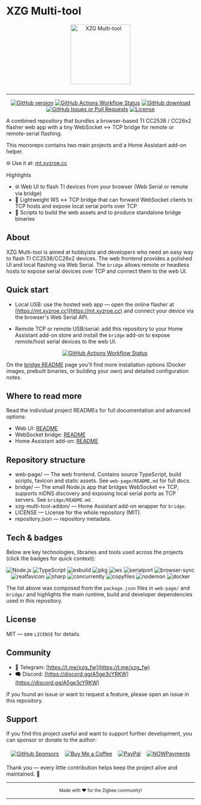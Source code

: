 # XZG Multi-tool

<div align="center">
  <img src="https://mt.xyzroe.cc/fav/favicon.svg" alt="XZG Multi-tool" style="height:160px; margin-bottom:12px;" />
</div>

---

<div align="center"> 
<a href="https://github.com/xyzroe/XZG-MT/releases"><img src="https://img.shields.io/github/release/xyzroe/XZG-MT.svg" alt="GitHub version"></img></a>
<a href="https://github.com/xyzroe/XZG-MT/actions/workflows/build-binaries.yml"><img src="https://img.shields.io/github/actions/workflow/status/xyzroe/XZG-MT/build-binaries.yml" alt="GitHub Actions Workflow Status"></img></a>
<a href="https://github.com/xyzroe/XZG-MT/releases/latest"><img src="https://img.shields.io/github/downloads/xyzroe/XZG-MT/total.svg" alt="GitHub download"></img></a>
<a href="https://github.com/xyzroe/XZG-MT/issues"><img src="https://img.shields.io/github/issues/xyzroe/XZG-MT" alt="GitHub Issues or Pull Requests"></img></a>
<a href="LICENSE"><img src="https://img.shields.io/github/license/xyzroe/XZG-MT.svg" alt="License"></img></a>
</div>

A combined repository that bundles a browser-based TI CC2538 / CC26x2 flasher web app with a tiny WebSocket ↔ TCP bridge for remote or remote-serial flashing.

This monorepo contains two main projects and a Home Assistant add-on helper.

🌐 Use it at: [mt.xyzroe.cc](https://mt.xyzroe.cc)

Highlights

- 🌐 Web UI to flash TI devices from your browser (Web Serial or remote via bridge)
- 🔌 Lightweight WS ↔ TCP bridge that can forward WebSocket clients to TCP hosts and expose local serial ports over TCP
- 🧰 Scripts to build the web assets and to produce standalone bridge binaries

## About

XZG Multi-tool is aimed at hobbyists and developers who need an easy way to flash TI CC2538/CC26x2 devices. The web frontend provides a polished UI and local flashing via Web Serial. The `bridge` allows remote or headless hosts to expose serial devices over TCP and connect them to the web UI.

## Quick start

- Local USB: use the hosted web app — open the online flasher at [https://mt.xyzroe.cc](https://mt.xyzroe.cc) and connect your device via the browser's Web Serial API.
- Remote TCP or remote USB/serial: add this repository to your Home Assistant add-on store and install the `bridge` add-on to expose remote/host serial devices to the web UI.

  <div align="center"> 
  <a alt="Open your Home Assistant instance and show the add add-on repository dialog with a specific repository URL pre-filled." href="https://my.home-assistant.io/redirect/supervisor_add_addon_repository/?repository_url=https%3A%2F%2Fgithub.com%2Fxyzroe%2Fbridge"><img src="https://my.home-assistant.io/badges/supervisor_add_addon_repository.svg" alt="GitHub Actions Workflow Status"></img></a>
  </div>

On the [bridge README](bridge/README.md) page you'll find more installation options (Docker images, prebuilt binaries, or building your own) and detailed configuration notes.

## Where to read more

Read the individual project READMEs for full documentation and advanced options:

- Web UI: [README](web-page/README.md)
- WebSocket bridge: [README](bridge/README.md)
- Home Assistant add-on: [README](xzg-multi-tool-addon/README.md)

## Repository structure

- web-page/ — The web frontend. Contains source TypeScript, build scripts, favicon and static assets. See `web-page/README.md` for full docs.
- bridge/ — The small Node.js app that bridges WebSocket ↔ TCP, supports mDNS discovery and exposing local serial ports as TCP servers. See `bridge/README.md`.
- xzg-multi-tool-addon/ — Home Assistant add-on wrapper for `bridge`.
- LICENSE — License for the whole repository (MIT).
- repository.json — repository metadata.

## Tech & badges

Below are key technologies, libraries and tools used across the projects (click the badges for quick context):

<div align="center">
  <img src="https://img.shields.io/badge/Node.js-%3E%3D20.18.0-brightgreen" alt="Node.js" />
  <img src="https://img.shields.io/badge/TypeScript-%5E5.5-blue" alt="TypeScript" />
  <img src="https://img.shields.io/badge/esbuild-%3E%3D0.23.0-purple" alt="esbuild" />
  <img src="https://img.shields.io/badge/pkg-for_binaries-lightgrey" alt="pkg" />
  <img src="https://img.shields.io/badge/ws-WebSocket-orange" alt="ws" />
  <img src="https://img.shields.io/badge/serialport-native-red" alt="serialport" />
  <img src="https://img.shields.io/badge/browser--sync-dev_server-blue" alt="browser-sync" />
  <img src="https://img.shields.io/badge/realfavicon-fav_gen-lightblue" alt="realfavicon" />
  <img src="https://img.shields.io/badge/sharp-image_processing-teal" alt="sharp" />
  <img src="https://img.shields.io/badge/concurrently-dev_helpers-grey" alt="concurrently" />
  <img src="https://img.shields.io/badge/copyfiles-static_copy-grey" alt="copyfiles" />
  <img src="https://img.shields.io/badge/nodemon-dev_watch-red" alt="nodemon" />
  <img src="https://img.shields.io/badge/Docker-container-blue" alt="docker" />
</div>

The list above was composed from the `package.json` files in `web-page/` and `bridge/` and highlights the main runtime, build and developer dependencies used in this repository.

## License

MIT — see `LICENSE` for details.

## Community

- 💬 Telegram: [https://t.me/xzg_fw](https://t.me/xzg_fw)
- 🗨️ Discord: [https://discord.gg/A5ge3cYRKW](https://discord.gg/A5ge3cYRKW)

If you found an issue or want to request a feature, please open an issue in this repository.

## Support

If you find this project useful and want to support further development, you can sponsor or donate to the author:

<div align="center">
  <a href="https://github.com/xyzroe" title="GitHub Sponsors"><img alt="GitHub Sponsors" src="https://img.shields.io/github/sponsors/xyzroe" style="margin:6px;"/></a>
  <a href="https://www.buymeacoffee.com/xyzroe" title="Buy Me a Coffee"><img alt="Buy Me a Coffee" src="https://img.shields.io/badge/Buy%20me%20a%20coffee-%23FFDD00.svg?logo=buy-me-a-coffee&logoColor=black" style="margin:6px;"/></a>
  <a href="https://www.paypal.com/paypalme/xyzroe" title="PayPal Me"><img alt="PayPal" src="https://img.shields.io/badge/PayPal-Donate-blue.svg?logo=paypal" style="margin:6px;"/></a>
  <a href="https://nowpayments.io/donation/xyzroe" title="Crypto donation via NOWPayments"><img alt="NOWPayments" src="https://img.shields.io/badge/Crypto-NOWPayments-purple.svg?logo=bitcoin" style="margin:6px;"/></a>
</div>
  
  
Thank you — every little contribution helps keep the project alive and maintained. 🙏

---

<div align="center">
  <sub>Made with <span aria-hidden="true">❤️</span> for the Zigbee community!</sub>
</div>
  
---
